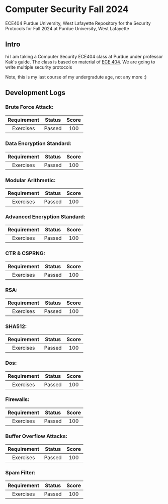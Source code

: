 # Computer Security Fall 2024 

ECE404 Purdue University, West Lafayette
Repository for the Security Protocols for Fall 2024 at Purdue University, West Lafayette
## Intro
hi I am taking a Computer Security ECE404 class at Purdue under professor Kak's guide. The class is based on material of [ECE 404](https://engineering.purdue.edu/kak/compsec/Lectures.html). We are going to write multiple security protocols 

Note, this is my last course of my undergradute age, not any more :)

## Development Logs

### Brute Force Attack: 

| Requirement 	 | Status       | Score        |
| :-------------:| :----------: | :----------: |
| Exercises      | Passed       | 100   |


### Data Encryption Standard: 

| Requirement 	 | Status       | Score        |
| :-------------:| :----------: | :----------: |
| Exercises      | Passed       | 100   |


### Modular Arithmetic: 

| Requirement 	 | Status       | Score        |
| :-------------:| :----------: | :----------: |
| Exercises      | Passed       | 100   |


### Advanced Encryption Standard: 

| Requirement 	 | Status       | Score        |
| :-------------:| :----------: | :----------: |
| Exercises      | Passed       | 100   |


### CTR & CSPRNG: 

| Requirement 	 | Status       | Score        |
| :-------------:| :----------: | :----------: |
| Exercises      | Passed       | 100   |


### RSA: 

| Requirement 	 | Status       | Score        |
| :-------------:| :----------: | :----------: |
| Exercises      | Passed       | 100   |


### SHA512: 

| Requirement 	 | Status       | Score        |
| :-------------:| :----------: | :----------: |
| Exercises      | Passed       | 100   |


### Dos: 

| Requirement 	 | Status       | Score        |
| :-------------:| :----------: | :----------: |
| Exercises      | Passed       | 100   |


### Firewalls: 

| Requirement 	 | Status       | Score        |
| :-------------:| :----------: | :----------: |
| Exercises      | Passed       | 100   |


### Buffer Overflow Attacks: 

| Requirement 	 | Status       | Score        |
| :-------------:| :----------: | :----------: |
| Exercises      | Passed       | 100   |


### Spam Filter: 

| Requirement 	 | Status       | Score        |
| :-------------:| :----------: | :----------: |
| Exercises      | Passed       | 100   |




